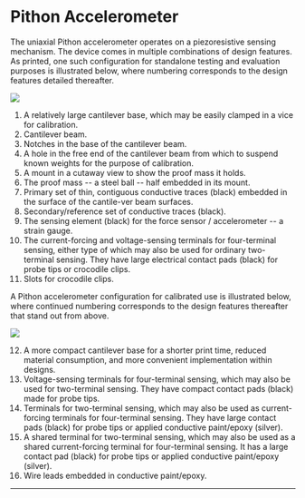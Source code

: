 # Pithon Accelerometer

The uniaxial Pithon accelerometer operates on a piezoresistive sensing mechanism. The device comes in multiple combinations of design features. As printed, one such configuration for standalone testing and evaluation purposes is illustrated below, where numbering corresponds to the design features detailed thereafter.

![](https://raw.githubusercontent.com/keeganmjgreen/3D-Printed-Sensors-Manual-Demo/main/img/Pithon-Accelerometer/mid_str_4T_sensing_and_elem-Render.svg)

 1. A relatively large cantilever base, which may be easily clamped in a vice for calibration.
 2. Cantilever beam.
 3. Notches in the base of the cantilever beam.
 4. A hole in the free end of the cantilever beam from which to suspend known weights for the purpose of calibration.
 5. A mount in a cutaway view to show the proof mass it holds.
 6. The proof mass -- a steel ball -- half embedded in its mount.
 7. Primary set of thin, contiguous conductive traces (black) embedded in the surface of the cantile-ver beam surfaces.
 8. Secondary/reference set of conductive traces (black).
 9. The sensing element (black) for the force sensor / accelerometer -- a strain gauge.
10.	The current-forcing and voltage-sensing terminals for four-terminal sensing, either type of which may also be used for ordinary two-terminal sensing. They have large electrical contact pads (black) for probe tips or crocodile clips.
11.	Slots for crocodile clips.

A Pithon accelerometer configuration for calibrated use is illustrated below, where continued numbering corresponds to the design features thereafter that stand out from above.

![](https://raw.githubusercontent.com/keeganmjgreen/3D-Printed-Sensors-Manual-Demo/main/img/Pithon-Accelerometer/mid_str_4T_sensing_1_and_elem-Render.svg)

12.	A more compact cantilever base for a shorter print time, reduced material consumption, and more convenient implementation within designs.
13.	Voltage-sensing terminals for four-terminal sensing, which may also be used for two-terminal sensing. They have compact contact pads (black) made for probe tips.
14.	Terminals for two-terminal sensing, which may also be used as current-forcing terminals for four-terminal sensing. They have large contact pads (black) for probe tips or applied conductive paint/epoxy (silver).
15.	A shared terminal for two-terminal sensing, which may also be used as a shared current-forcing terminal for four-terminal sensing. It has a large contact pad (black) for probe tips or applied conductive paint/epoxy (silver).
16.	Wire leads embedded in conductive paint/epoxy.

----
